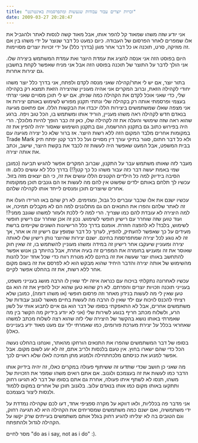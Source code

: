 ```yaml
---
title: "זכויות יוצרים עבור עבודות שנעשות ומתפרסמות באינטרנט"
date: 2009-03-27 20:28:47
---
```


אני יודע שזה משהו שמאוד קל להפר אותו, אבל מאוד קשה לנסות לאתר ולהגביל את אלו שמפרים לאחר הפרסום של העבודה. כיום כמעט כל דבר שנוצר על ידי משהו בין אם זה מוזיקה, סרט, תוכנה או כל דבר אחר מוגן (בדרך כלל) על ידי זכויות יוצרים מסויימות.

היום בפוסט הזה אני אנסה להציג את עמדת היוצר ואת עמדת המשתמש ביצירה שלו. אני הולך לדבר על התוצר של תוכנה בפוסט הזה אבל אני מניח שאפשר לקחת בחשבון גם יצירות אחרות.

בתור יוצר, אם יש לי אתר/קהילה שאני מנסה לקדם ולפתח, אני בדרך כלל יוצר משהו יחודי לקהילה הזאת, וברוב המקרים אני אהיה מעוניין שהיצירה הזאת תמצא רק בקהילה שלי, כדי שאני אוכל לקדם את הקהילה כמה שניתן. אם יש לי תוכן מסויים שאני יצרתי בעצמי ופרסמתי אותה רק בקהילה שלי ונתתי תקנון מפורש לשימוש באותם יצירות אז אני מצפה שאלו שמשתמשים ביצירות הללו יכבדו את הבקשות הללו. אם פתאום מגיעה בנאדם חדש לקהילה ראה משהו מעניין, הוריד אותו ומשתמש בו, הכל טוב ויפה. ברגע שהוא ראה שזה שימושי והעלה את זה לקהילה שלו, כאן זה כבר הופך להיות מלוכלך. הרי היה בפירוש כתוב גם בתקנון ההרשמה, וגם בתקנון השימוש שאסור יהיה להפיץ את זה במקומות אחרים מלבד המקום הזה ללא רשות היוצר. אז ברור שלא כל יצירה מגיעה עם Trade Mark ולא כל דבר חתום, סגור בתיקי עורך דין מסויים ועל כל דבר קטן יפתח תיק בבית המשפט, אבל המעט שאפשר היה לעשות זה לכבד את בקשת היוצר, שישב, וכתב את אותה יצירה.

מעבר לזה שאותו משתמש עבר על התקנון, שברוב המקרים אפשר להגיש תביעה (כמובן שמי באמת יעשה דבר כזה עבור משהו כל כך קטן?!) בדרך כלל לא עושים כלום. וזו הסיבה בידיוק למה כל הילדים הקטנים הללו עושים את זה, כי הם יוצאים מזה בזול. עכשיו לך תלחם באותם ילדים שפשוט אין להם מה לעשות אז הם גונבים תוכן ממקומות אחרים שיוצרים תוכן ומנסים לייחד אותו לקהילה שלהם.

עכשיו ישנם את אלו שכבר עוברים כל גבול, ומגזימים. לא רק שהם באו הורידו העלו את זה לאתר שלהם והפרו את התנאים הם גם מתלוננים למה הם לא מקבלים תמיכה, או למה היצירה לא עובדת להם כמו שצריך. הרי למה לי ללכת ולעזור למשהו שגונב ממני?! ועוד טוען שזה שוחרר עם רישיון חופשי לשימוש. נכון זה אכן שוחרר עם רישיון חופשי לשימוש, בלבד! לא להפצה חוזרת. אומנם בדרך כלל הרישיונות השונים שקיימים ברשת מעידים על כך שאפשר להעתיק, להפיץ, לערוך כל דבר שמופץ עם רישיון זה או אחר, אך זה לא נוגע לכל יצירה שמתפרסמת בחינם. ישנם יצירות שהיוצר נותן רישיון שלו לאותה יצירה ומעוניין שיעקבו אחר רישיון זה במידה ומשהו מעוניין להשתמש בו, זה שאין חוק שאוסר את זה ומעניש בחומרה את המפרים זה בעיה אחרת, אבל בהיותך בן אנוש אפשר להתחשב באותו יוצר שעשה את זה בחינם ללא מטרת רווח כדי שכל אחד יוכל להנות מהשימוש של אותה יצירה והדבר היחיד שהוא מבקש הוא לא לפרסם את זה בשום מקום אחר ללא רשות, את זה בהחלט אפשר לקיים.

עכשיו לאחרונה נתקלתי בויכוח עם כנראה איזה ילד שאין לו הרבה מושג בענייני משפט, בענייני תוכנה וזכויות יוצרים והפרתם. לא רק שהוא טען שהוא יכול להפיץ את זה הוא גם טען שאין לי מה לעשות בנידון מאחר וזה פרסום חופשי (או משהו דומה), כמובן שלא רציתי להכנס לויכוח עם ילד שאין לו הרבה מה לעשות בחיים מאשר לגנוב עבודות של משתמשים אחרים, אבל לא התאפקתי בסופו של דבר הוא גם איים לתבוע אותי על לשון הרע, ולשלוח מכתב חריף בנוגע לשירות שלי (אני לא יודע בידיוק מה הקשר בין מה שאמרתי באותו נושא בהקשר של היצירה שלי לזה שהוא רצה לשלוח מכתב למשהו שאחראי בכלל על יצירת מערכת פורומים, כמו שאמרתי ילד עם מעט מאוד ידע בעניינים כאלו).

בסופו של דבר המשתמשים שהפרו את התנאים הורחקו מהאתר, ואנחנו בהחלט נעשה הכל כדי שהם ישארו בחוץ. אין טעם בלנסות ולריב אתם, זה לא יגע לשום מקום. אבל אפשר למנוע את כניסתם מלכחתחילה ולמנוע מתן תמיכה לאלו שלא ראויים לכך.

מה שאני כן חושב שכדי שתדעו זה ששיתוף פעולה במקרים כאלו, זה יהיה בידיוק אותו הדבר כמו לעשות את זה בעצמכם ולגנוב. אם אתם רואים משהו שמפר את הזכויות של משהו, תנסו לא לשתף איתו פעולה, אחרת גם אתם בסופו של דבר לא תגיעו רחוק ותתקעו באותו מקום כמו אותו בנאדם עלוב. בלגנוב תוכן של אחרים במקום ללמוד ולנסות ליצור בעצמכם.

אני מדבר פה בכלליות, ולאו דווקא על מקרה ספציפי אחד, דעו לכם שקהילה נמדדת על ידי משתמשיה, ואם ישנם כמה משתמשים שמסריחים את הקהילה היא לא תגיעה רחוק, וגם הטובים בה לא יצליחו להגיע רחוק בגלל אותם משתמשים בעייתים שרק יקשו על הקהילה לגדול ולהתפתח.

מסר לחיים "do as i say, not as i do" :).
